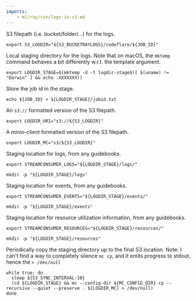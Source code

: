 ```yaml
---
imports:
    - ml/ray/run/logs-in-s3.md
---
```


S3 filepath (i.e. bucket/folder/...) for the logs.
```shell
export S3_LOGDIR="${S3_BUCKETRAYLOGS}/codeflare/${JOB_ID}"
```

Local staging directory for the logs. Note that on macOS, the `mktemp`
command behaves a bit differently w.r.t. the template argument.
```shell
export LOGDIR_STAGE=$(mktemp -d -t logdir-stage$([ $(uname) != "Darwin" ] && echo .XXXXXXX))
```

Store the job id in the stage.
```shell
echo ${JOB_ID} > ${LOGDIR_STAGE}/jobid.txt
```

An `s3://` formatted version of the S3 filepath.
```shell
export LOGDIR_URI="s3://${S3_LOGDIR}"
```

A minio-client formatted version of the S3 filepath.
```shell
export LOGDIR_MC="s3/${S3_LOGDIR}"
```

Staging location for logs, from any guidebooks.
```shell
export STREAMCONSUMER_LOGS="${LOGDIR_STAGE}/logs/"
```
```shell
mkdir -p "${LOGDIR_STAGE}/logs"
```

Staging location for events, from any guidebooks.
```shell
export STREAMCONSUMER_EVENTS="${LOGDIR_STAGE}/events/"
```
```shell
mkdir -p "${LOGDIR_STAGE}/events"
```

Staging location for resource utilization information, from any guidebooks.
```shell
export STREAMCONSUMER_RESOURCES="${LOGDIR_STAGE}/resources/"
```
```shell
mkdir -p "${LOGDIR_STAGE}/resources"
```

Periodically copy the staging directory up to the final S3
location. Note: I can't find a way to completely silence `mc cp`, and
it emits progress to stdout, hence the `> /dev/null`

```shell.async
while true; do
  sleep ${S3_SYNC_INTERVAL-10}
  (cd ${LOGDIR_STAGE} && mc --config-dir ${MC_CONFIG_DIR} cp --recursive --quiet --preserve . ${LOGDIR_MC} > /dev/null)
done
```
